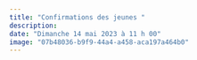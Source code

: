 ```yaml
---
title: "Confirmations des jeunes "
description: 
date: "Dimanche 14 mai 2023 à 11 h 00"
image: "07b48036-b9f9-44a4-a458-aca197a464b0"
---
```


‎ 